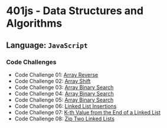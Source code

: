 # 401js - Data Structures and Algorithms

## Language: `JavaScript`

### Code Challenges

- Code Challenge 01: [Array Reverse](code-challenges/array-reverse/README.md)
- Code Challenge 02: [Array Shift](code-challenges/array-shift/README.md)
- Code Challenge 03: [Array Binary Search](code-challenges/array-binary-search/README.md)
- Code Challenge 04: [Array Binary Search](code-challenges/array-binary-search/README.md)
- Code Challenge 05: [Array Binary Search](code-challenges/array-binary-search/README.md)
- Code Challenge 06: [Linked List Insertions](/home/micgreene/codefellows/301/data-structures-and-algorithms/javascript/code-challenges/linked-list/README.md)
- Code Challenge 07: [K-th Value from the End of a Linked List](/home/micgreene/codefellows/301/data-structures-and-algorithms/javascript/code-challenges/linked-list/README.md)
- Code Challenge 08: [Zip Two Linked Lists](/home/micgreene/codefellows/301/data-structures-and-algorithms/javascript/code-challenges/linked-list/README.md)
